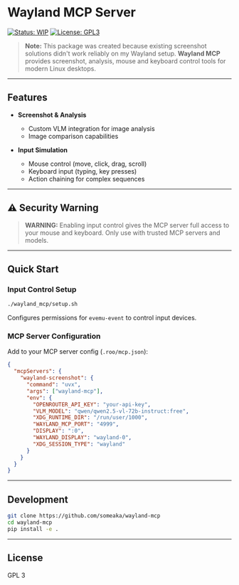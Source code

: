 

# Wayland MCP Server

[![Status: WIP](https://img.shields.io/badge/status-WIP-yellow)](https://github.com/someaka/wayland-mcp)
[![License: GPL3](https://img.shields.io/badge/license-GPL3-blue)](#license)

> **Note:** This package was created because existing screenshot solutions didn't work reliably on my Wayland setup.
> **Wayland MCP** provides screenshot, analysis, mouse and keyboard control tools for modern Linux desktops.

---

## Features

- **Screenshot & Analysis**
  - Custom VLM integration for image analysis
  - Image comparison capabilities

- **Input Simulation**
  - Mouse control (move, click, drag, scroll)
  - Keyboard input (typing, key presses)
  - Action chaining for complex sequences

---

## ⚠️ Security Warning

> **WARNING:** Enabling input control gives the MCP server full access to your mouse and keyboard.
> Only use with trusted MCP servers and models.

---

## Quick Start

### Input Control Setup
```bash
./wayland_mcp/setup.sh
```
Configures permissions for `evemu-event` to control input devices.

### MCP Server Configuration
Add to your MCP server config (`.roo/mcp.json`):
```json
{
  "mcpServers": {
    "wayland-screenshot": {
      "command": "uvx",
      "args": ["wayland-mcp"],
      "env": {
        "OPENROUTER_API_KEY": "your-api-key",
        "VLM_MODEL": "qwen/qwen2.5-vl-72b-instruct:free",
        "XDG_RUNTIME_DIR": "/run/user/1000",
        "WAYLAND_MCP_PORT": "4999",
        "DISPLAY": ":0",
        "WAYLAND_DISPLAY": "wayland-0",
        "XDG_SESSION_TYPE": "wayland"
      }
    }
  }
}
```

---

## Development
```bash
git clone https://github.com/someaka/wayland-mcp
cd wayland-mcp
pip install -e .
```

---

## License

GPL 3
